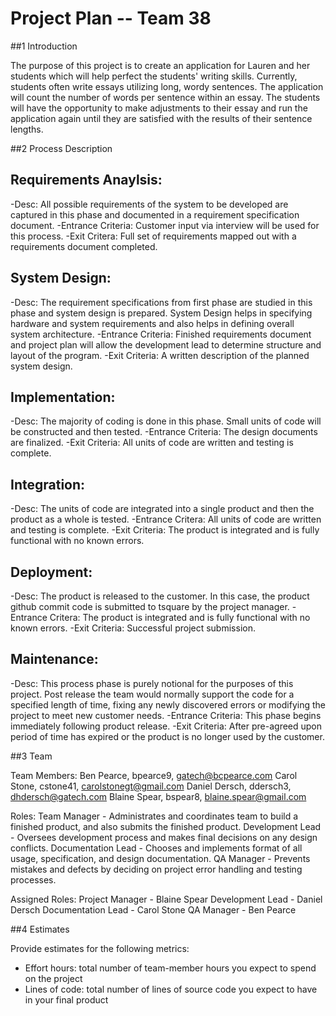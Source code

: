 # **Project Plan -- Team 38**

##1 Introduction

The purpose of this project is to create an application for Lauren and her students which will help perfect the students' writing skills.  Currently, students often write essays utilizing long, wordy sentences.  The application will count the number of words per sentence within an essay.  The students will have the opportunity to make adjustments to their essay and run the application again until they are satisfied with the results of their sentence lengths.

##2 Process Description

Requirements Anaylsis:
-----------------------
-Desc: All possible requirements of the system to be developed are captured in this phase and documented in a requirement 	       specification document.
-Entrance Criteria: Customer input via interview will be used for this process.
-Exit Critera: Full set of requirements mapped out with a requirements document completed.

System Design:
--------------
-Desc: The requirement specifications from first phase are studied in this phase and system design is prepared. System Design        helps in specifying hardware and system requirements and also helps in defining overall system architecture.
-Entrance Criteria: Finished requirements document and project plan will allow the development lead to determine structure          and layout of the program.
-Exit Criteria: A written description of the planned system design.

Implementation:
---------------
-Desc: The majority of coding is done in this phase. Small units of code will be constructed and then tested.
-Entrance Criteria: The design documents are finalized.
-Exit Criteria: All units of code are written and testing is complete.

Integration:
------------
-Desc: The units of code are integrated into a single product and then the product as a whole is tested.
-Entrance Critera: All units of code are written and testing is complete.
-Exit Criteria: The product is integrated and is fully functional with no known errors.

Deployment:
----------
-Desc: The product is released to the customer. In this case, the product github commit code is submitted to tsquare by the         project manager.
-Entrance Critera: The product is integrated and is fully functional with no known errors.
-Exit Criteria: Successful project submission.

Maintenance:
-----------
-Desc: This process phase is purely notional for the purposes of this project. Post release the team would normally support         the code for a specified length of time, fixing any newly discovered errors or modifying the project to meet new             customer needs.
-Entrance Criteria: This phase begins immediately following product release.
-Exit Criteria: After pre-agreed upon period of time has expired or the product is no longer used by the customer.

##3 Team

Team Members:
	Ben Pearce, bpearce9, gatech@bcpearce.com
	Carol Stone, cstone41, carolstonegt@gmail.com
	Daniel Dersch, ddersch3, dhdersch@gatech.com
	Blaine Spear, bspear8, blaine.spear@gmail.com
	
Roles:
	Team Manager - Administrates and coordinates team to build a finished product, and also submits the finished product.
	Development Lead - Oversees development process and makes final decisions on any design conflicts.
	Documentation Lead - Chooses and implements format of all usage, specification, and design documentation.
	QA Manager - Prevents mistakes and defects by deciding on project error handling and testing processes.

Assigned Roles:
	Project Manager - Blaine Spear
	Development Lead - Daniel Dersch
	Documentation Lead - Carol Stone
	QA Manager - Ben Pearce

##4 Estimates

Provide estimates for the following metrics:

- Effort hours: total number of team-member hours you expect to spend on the project
- Lines of code: total number of lines of source code you expect to have in your final product
